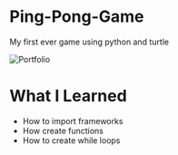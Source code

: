 # Ping-Pong-Game

My first ever game using python and turtle

![Portfolio](https://i.imgur.com/WQXhYMV.png)

# What I Learned
* How to import frameworks
* How create functions
* How to create while loops

